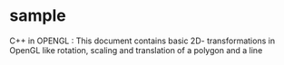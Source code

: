 # sample
 C++ in OPENGL :
This document contains basic 2D- transformations in OpenGL like rotation, scaling and translation of a polygon and a line 
